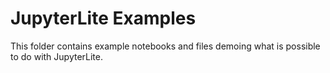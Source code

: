 # JupyterLite Examples

This folder contains example notebooks and files demoing what is possible to do with
JupyterLite.
